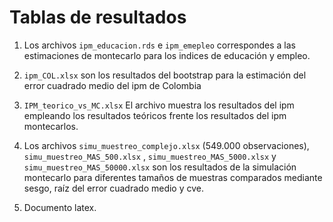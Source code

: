 # Tablas de resultados

1.  Los archivos `ipm_educacion.rds` e `ipm_emepleo` correspondes a las estimaciones de montecarlo para los indices de educación y empleo.

2.  `ipm_COL.xlsx` son los resultados del bootstrap para la estimación del error cuadrado medio del ipm de Colombia

3.   `IPM_teorico_vs_MC.xlsx` El archivo muestra los resultados del ipm empleando los resultados teóricos frente los resultados del ipm montecarlos.

4.  Los archivos `simu_muestreo_complejo.xlsx` (549.000 observaciones), `simu_muestreo_MAS_500.xlsx` , `simu_muestreo_MAS_5000.xlsx` y `simu_muestreo_MAS_50000.xlsx` son los resultados de la simulación montecarlo para diferentes tamaños de muestras comparados mediante sesgo, raíz del error cuadrado medio y cve.

5.  Documento latex.
